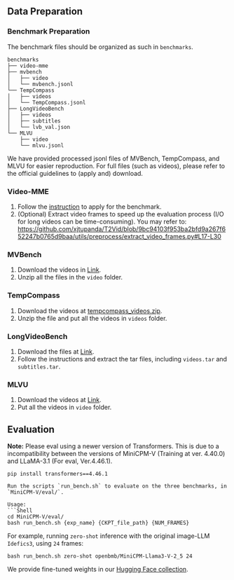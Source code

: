 ## Data Preparation

### Benchmark Preparation

The benchmark files should be organized as such in `benchmarks`.

```Shell
benchmarks
├── video-mme
├── mvbench
│   ├── video
│   └── mvbench.jsonl
└── TempCompass
│   ├── videos
│   └── TempCompass.jsonl
├── LongVideoBench
│   ├── videos
│   ├── subtitles
│   └── lvb_val.json
└── MLVU
    ├── video
    └── mlvu.jsonl
```
We have provided processed jsonl files of MVBench, TempCompass, and MLVU for easier reproduction.
For full files (such as videos), please refer to the official guidelines to (apply and) download.

### Video-MME
1. Follow the [instruction](https://github.com/BradyFU/Video-MME?tab=readme-ov-file#-dataset) to apply for the benchmark.
2. (Optional) Extract video frames to speed up the evaluation process (I/O for long videos can be time-consuming). You may refer to:
https://github.com/xjtupanda/T2Vid/blob/9bc94103f953ba2bfd9a267f652247b0765d9baa/utils/preprocess/extract_video_frames.py#L17-L30

### MVBench
1. Download the videos in [Link](https://huggingface.co/datasets/OpenGVLab/MVBench/tree/main/video).
2. Unzip all the files in the `video` folder.

### TempCompass
1. Download the videos at [tempcompass_videos.zip](https://huggingface.co/datasets/lmms-lab/TempCompass/blob/main/tempcompass_videos.zip).
2. Unzip the file and put all the videos in `videos` folder.

### LongVideoBench
1. Download the files at [Link](https://huggingface.co/datasets/longvideobench/LongVideoBench).
2. Follow the instructions and extract the tar files, including `videos.tar` and `subtitles.tar`.

### MLVU
1. Download the videos at [Link](https://huggingface.co/datasets/MLVU/MVLU).
2. Put all the videos in `video` folder.

## Evaluation

**Note:**
Please eval using a newer version of Transformers.
This is due to a incompatibility between the versions of MiniCPM-V (Training at ver. 4.40.0) and LLaMA-3.1 (For eval, Ver.4.46.1).
```shell
pip install transformers==4.46.1

Run the scripts `run_bench.sh` to evaluate on the three benchmarks, in `MiniCPM-V/eval/`.

Usage:
```Shell
cd MiniCPM-V/eval/
bash run_bench.sh {exp_name} {CKPT_file_path} {NUM_FRAMES}
```
For example, running `zero-shot` inference with the original image-LLM `Idefics3`, using `24` frames:
```Shell
bash run_bench.sh zero-shot openbmb/MiniCPM-Llama3-V-2_5 24
```

We provide fine-tuned weights in our [Hugging Face collection](https://huggingface.co/collections/xjtupanda/t2vid-673f104cdaf4ac3340b15964).
